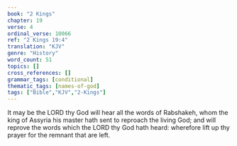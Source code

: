 ```yaml
---
book: "2 Kings"
chapter: 19
verse: 4
ordinal_verse: 10066
ref: "2 Kings 19:4"
translation: "KJV"
genre: "History"
word_count: 51
topics: []
cross_references: []
grammar_tags: [conditional]
thematic_tags: [names-of-god]
tags: ["Bible","KJV","2-Kings"]
---
```

It may be the LORD thy God will hear all the words of Rabshakeh, whom the king of Assyria his master hath sent to reproach the living God; and will reprove the words which the LORD thy God hath heard: wherefore lift up thy prayer for the remnant that are left.
